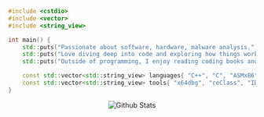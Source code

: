 ```cpp
#include <cstdio>
#include <vector>
#include <string_view>

int main() {
    std::puts("Passionate about software, hardware, malware analysis.");
    std::puts("Love diving deep into code and exploring how things work.");
    std::puts("Outside of programming, I enjoy reading coding books and experimenting with new technologies.");

    const std::vector<std::string_view> languages{ "C++", "C", "ASMx86", "Python" };
    const std::vector<std::string_view> tools{ "x64dbg", "reClass", "IDA", "Ghidra" };
}
```
<p align="center">
        <img src="https://raw.githubusercontent.com/mayhemantt/mayhemantt/Update/svg/Bottom.svg" alt="Github Stats" />
</p>
